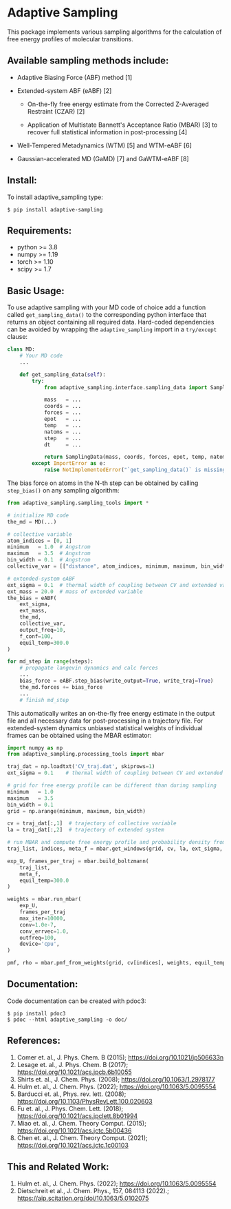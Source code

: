 Adaptive Sampling
=================

This package implements various sampling algorithms for the calculation of free energy profiles of molecular transitions. 

## Available sampling methods include:
*	Adaptive Biasing Force (ABF) method [1] 
	
* 	Extended-system ABF (eABF) [2]

	* On-the-fly free energy estimate from the Corrected Z-Averaged Restraint (CZAR) [2]
	
	* Application of Multistate Bannett's Acceptance Ratio (MBAR) [3] to recover full statistical information in post-processing [4]
	
* 	Well-Tempered Metadynamics (WTM) [5] and WTM-eABF [6]

* 	Gaussian-accelerated MD (GaMD) [7] and GaWTM-eABF [8]

## Install:
To install adaptive_sampling type:
```shell
$ pip install adaptive-sampling
```


## Requirements:
* python >= 3.8
* numpy >= 1.19
* torch >= 1.10
* scipy >= 1.7

## Basic Usage:
To use adaptive sampling with your MD code of choice add a function called `get_sampling_data()` to the corresponding python interface that returns an object containing all required data. Hard-coded dependencies can be avoided by wrapping the `adaptive_sampling` import in a `try/except` clause:

```python
class MD:
    # Your MD code
    ...

    def get_sampling_data(self):
        try:
            from adaptive_sampling.interface.sampling_data import SamplingData

            mass   = ...
            coords = ...
            forces = ...
            epot   = ...
            temp   = ...
            natoms = ...
            step   = ...
            dt     = ...

            return SamplingData(mass, coords, forces, epot, temp, natoms, step, dt)
        except ImportError as e:
            raise NotImplementedError("`get_sampling_data()` is missing `adaptive_sampling` package") from e
```
The bias force on atoms in the N-th step can be obtained by calling `step_bias()` on any sampling algorithm:
```python
from adaptive_sampling.sampling_tools import *

# initialize MD code
the_md = MD(...)

# collective variable
atom_indices = [0, 1] 
minimum   = 1.0  # Angstrom
maximum   = 3.5  # Angstrom
bin_width = 0.1  # Angstrom 
collective_var = [["distance", atom_indices, minimum, maximum, bin_width]]

# extended-system eABF 
ext_sigma = 0.1  # thermal width of coupling between CV and extended variable in Angstrom
ext_mass = 20.0  # mass of extended variable 
the_bias = eABF(
    ext_sigma, 
    ext_mass, 
    the_md, 
    collective_var, 
    output_freq=10, 
    f_conf=100, 
    equil_temp=300.0
)

for md_step in range(steps):
    # propagate langevin dynamics and calc forces 
    ... 
    bias_force = eABF.step_bias(write_output=True, write_traj=True)
    the_md.forces += bias_force
    ...
    # finish md_step
```
This automatically writes an on-the-fly free energy estimate in the output file and all necessary data for post-processing in a trajectory file.
For extended-system dynamics unbiased statistical weights of individual frames can be obtained using the MBAR estimator:
```python
import numpy as np
from adaptive_sampling.processing_tools import mbar

traj_dat = np.loadtxt('CV_traj.dat', skiprows=1)
ext_sigma = 0.1    # thermal width of coupling between CV and extended variable 

# grid for free energy profile can be different than during sampling
minimum   = 1.0     
maximum   = 3.5    
bin_width = 0.1    
grid = np.arange(minimum, maximum, bin_width)

cv = traj_dat[:,1]  # trajectory of collective variable
la = traj_dat[:,2]  # trajectory of extended system

# run MBAR and compute free energy profile and probability density from statistical weights
traj_list, indices, meta_f = mbar.get_windows(grid, cv, la, ext_sigma, equil_temp=300.0)

exp_U, frames_per_traj = mbar.build_boltzmann(
    traj_list, 
    meta_f, 
    equil_temp=300.0
)

weights = mbar.run_mbar(
    exp_U,
    frames_per_traj 
    max_iter=10000,
    conv=1.0e-7,
    conv_errvec=1.0,
    outfreq=100,
    device='cpu', 
)

pmf, rho = mbar.pmf_from_weights(grid, cv[indices], weights, equil_temp=300.0)
```

## Documentation:
Code documentation can be created with pdoc3:
```shell
$ pip install pdoc3
$ pdoc --html adaptive_sampling -o doc/
```
## References:
1.  Comer et. al., J. Phys. Chem. B (2015); <https://doi.org/10.1021/jp506633n> 
2.  Lesage et. al., J. Phys. Chem. B (2017); <https://doi.org/10.1021/acs.jpcb.6b10055>
3.  Shirts et. al., J. Chem. Phys. (2008); <https://doi.org/10.1063/1.2978177>
4.  Hulm et. al., J. Chem. Phys. (2022); <https://doi.org/10.1063/5.0095554>
5.  Barducci et. al., Phys. rev. lett. (2008); <https://doi.org/10.1103/PhysRevLett.100.020603>
6.  Fu et. al., J. Phys. Chem. Lett. (2018); <https://doi.org/10.1021/acs.jpclett.8b01994>
7.  Miao et. al., J. Chem. Theory Comput. (2015); <https://doi.org/10.1021/acs.jctc.5b00436>
8.  Chen et. al., J. Chem. Theory Comput. (2021); <https://doi.org/10.1021/acs.jctc.1c00103>

## This and Related Work:
1.  Hulm et. al., J. Chem. Phys. (2022); <https://doi.org/10.1063/5.0095554>
2.  Dietschreit et al., J. Chem. Phys., 157, 084113 (2022).; <https://aip.scitation.org/doi/10.1063/5.0102075>
